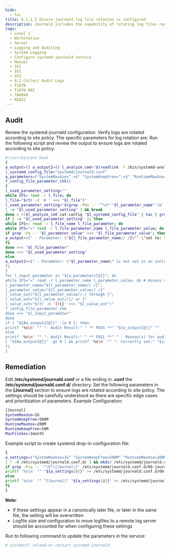```yaml
---
hide:
  - toc
title: 6.1.1.3 Ensure journald log file rotation is configured
description: Journald includes the capability of rotating log files regularly to avoid filling up the system with logs or making the logs unmanageably large. The file /etc/systemd/journald.conf is the configuration file used to specify how logs generated by Journald should be rotated.
tags:
  - Level 1
  - Workstation
  - Server
  - Logging and Auditing
  - System Logging
  - Configure systemd-journald service
  - Manual
  - IG1
  - IG2
  - IG3
  - 8.2 Collect Audit Logs
  - T1070
  - T1070.002
  - TA0040
  - M1022
---
```


## Audit
Review the systemd-journald configuration. Verify logs are rotated according to site policy. The specific parameters for log rotation are:
Run the following script and review the output to ensure logs are rotated according to site policy:
```bash linenums="1"
#!/usr/bin/env bash
{
a_output=() a_output2=() l_analyze_cmd="$(readlink -f /bin/systemd-analyze)"
l_systemd_config_file="systemd/journald.conf"
a_parameters=("SystemMaxUse=^.+$" "SystemKeepFree=^.+$" "RuntimeMaxUse=^.+$" "RuntimeKeepFree=^.+$" "MaxFileSec=^.+$")
f_config_file_parameter_chk()
{
l_used_parameter_setting=""
while IFS= read -r l_file; do
l_file="$(tr -d '# ' <<< "$l_file")"
l_used_parameter_setting="$(grep -PHs -- '^\h*'"$l_parameter_name"'\b' "$l_file" | tail -n 1)"
[ -n "$l_used_parameter_setting" ] && break
done < <($l_analyze_cmd cat-config "$l_systemd_config_file" | tac | grep -Pio '^\h*#\h*\/[^#\n\r\h]+\.conf\b')
if [ -n "$l_used_parameter_setting" ]; then
while IFS=: read -r l_file_name l_file_parameter; do
while IFS="=" read -r l_file_parameter_name l_file_parameter_value; do
if grep -Pq -- "$l_parameter_value" <<< "$l_file_parameter_value"; then
a_output+=(" - Parameter: \"${l_file_parameter_name// /}\"" \"set to: \"${l_file_parameter_value// /}\"" \"in the file: \"$l_file_name\"")
fi
done <<< "$l_file_parameter"
done <<< "$l_used_parameter_setting"
else
a_output2+=(" - Parameter: \"$l_parameter_name\" is not set in an included file" \"*** Note: ***" "\"$l_parameter_name\" May be set in a file that's ignored by load procedure")
fi
}
for l_input_parameter in "${a_parameters[@]}"; do
while IFS="=" read -r l_parameter_name l_parameter_value; do # Assess and check parameters
l_parameter_name="${l_parameter_name// /}";
l_parameter_value="${l_parameter_value// /}"
l_value_out="${l_parameter_value//-/ through }";
l_value_out="${l_value_out//|/ or }"
l_value_out="$(tr -d '(){}' <<< "$l_value_out")"
f_config_file_parameter_chk
done <<< "$l_input_parameter"
done
if [ "${#a_output2[@]}" -le 0 ]; then
printf '%s\n' "" "- Audit Result:" " ** PASS **" "${a_output[@]}" ""
else
printf '%s\n' "" "- Audit Result:" " ** FAIL **" " - Reason(s) for audit failure:" "${a_output2[@]}"
[ "${#a_output[@]}" -gt 0 ] && printf '%s\n' "" "- Correctly set:" "${a_output[@]}" ""
fi
}
```

## Remediation
Edit **/etc/systemd/journald.conf** or a file ending in **.conf** the **/etc/systemd/journald.conf.d/** directory. Set the following parameters in the **[Journal]** section to ensure logs are rotated according to site policy. The settings should be carefully understood as there are specific edge cases and prioritization of parameters.
Example Configuration:
```bash
[Journal]
SystemMaxUse=1G
SystemKeepFree=500M
RuntimeMaxUse=200M
RuntimeKeepFree=50M
MaxFileSec=1month
```

Example script to create systemd drop-in configuration file:
```bash linenums="1"
{
a_settings=("SystemMaxUse=1G" "SystemKeepFree=500M" "RuntimeMaxUse=200M" "RuntimeKeepFree=50M" "MaxFileSec=1month")
[ ! -d /etc/systemd/journald.conf.d/ ] && mkdir /etc/systemd/journald.conf.d/
if grep -Psq -- '^\h*\[Journal\]' /etc/systemd/journald.conf.d/60-journald.conf; then
printf '%s\n' "" "${a_settings[@]}" >> /etc/systemd/journald.conf.d/60-journald.conf
else
printf '%s\n' "" "[Journal]" "${a_settings[@]}" >> /etc/systemd/journald.conf.d/60-journald.conf
fi
}
```

**Note**:
- If these settings appear in a canonically later file, or later in the same file, the setting will be overwritten
- Logfile size and configuration to move logfiles to a remote log server should be accounted for when configuring these settings

Run to following command to update the parameters in the service:
```bash
# systemctl reload-or-restart systemd-journald
```
